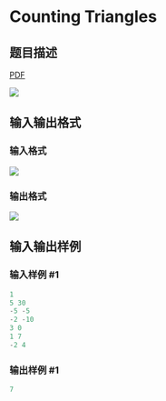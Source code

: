 # Counting Triangles

## 题目描述

[problemUrl]: https://uva.onlinejudge.org/index.php?option=com_onlinejudge&Itemid=8&category=279&page=show_problem&problem=3857

[PDF](https://uva.onlinejudge.org/external/124/p12426.pdf)

![](https://cdn.luogu.com.cn/upload/vjudge_pic/UVA12426/f8e81d99e8e4caaf6ebeac6c4dd2f69d78e885a5.png)

## 输入输出格式

### 输入格式

![](https://cdn.luogu.com.cn/upload/vjudge_pic/UVA12426/23f9e201be5070f966ce090e249bd487fef17684.png)

### 输出格式

![](https://cdn.luogu.com.cn/upload/vjudge_pic/UVA12426/491ba6a333216f449d268ad2319e91461d5d5565.png)

## 输入输出样例

### 输入样例 #1

```cpp
1
5 30
-5 -5
-2 -10
3 0
1 7
-2 4
```


### 输出样例 #1

```cpp
7
```


